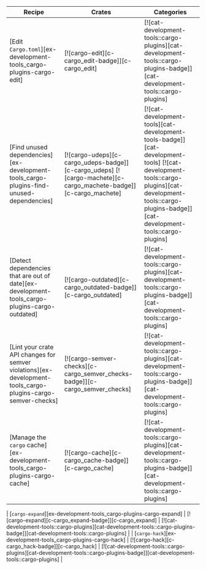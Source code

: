 | Recipe | Crates | Categories |
|--------|--------|------------|
| [Edit `Cargo.toml`][ex-development-tools_cargo-plugins-cargo-edit] | [![cargo-edit][c-cargo_edit-badge]][c-cargo_edit] | [![cat-development-tools::cargo-plugins][cat-development-tools::cargo-plugins-badge]][cat-development-tools::cargo-plugins] |
| [Find unused dependencies][ex-development-tools_cargo-plugins-find-unused-dependencies] | [![cargo-udeps][c-cargo_udeps-badge]][c-cargo_udeps] [![cargo-machete][c-cargo_machete-badge]][c-cargo_machete] | [![cat-development-tools][cat-development-tools-badge]][cat-development-tools] [![cat-development-tools::cargo-plugins][cat-development-tools::cargo-plugins-badge]][cat-development-tools::cargo-plugins] |
| [Detect dependencies that are out of date][ex-development-tools_cargo-plugins-cargo-outdated] | [![cargo-outdated][c-cargo_outdated-badge]][c-cargo_outdated] | [![cat-development-tools::cargo-plugins][cat-development-tools::cargo-plugins-badge]][cat-development-tools::cargo-plugins] |
| [Lint your crate API changes for semver violations][ex-development-tools_cargo-plugins-cargo-semver-checks] | [![cargo-semver-checks][c-cargo_semver_checks-badge]][c-cargo_semver_checks] | [![cat-development-tools::cargo-plugins][cat-development-tools::cargo-plugins-badge]][cat-development-tools::cargo-plugins] |
| [Manage the `cargo` cache][ex-development-tools_cargo-plugins-cargo-cache] | [![cargo-cache][c-cargo_cache-badge]][c-cargo_cache] | [![cat-development-tools::cargo-plugins][cat-development-tools::cargo-plugins-badge]][cat-development-tools::cargo-plugins] |

<div class="hidden">

| [`cargo-expand`][ex-development-tools_cargo-plugins-cargo-expand] | [![cargo-expand][c-cargo_expand-badge]][c-cargo_expand] | [![cat-development-tools::cargo-plugins][cat-development-tools::cargo-plugins-badge]][cat-development-tools::cargo-plugins] |
| [`cargo-hack`][ex-development-tools_cargo-plugins-cargo-hack] | [![cargo-hack][c-cargo_hack-badge]][c-cargo_hack] | [![cat-development-tools::cargo-plugins][cat-development-tools::cargo-plugins-badge]][cat-development-tools::cargo-plugins] |

</div>
